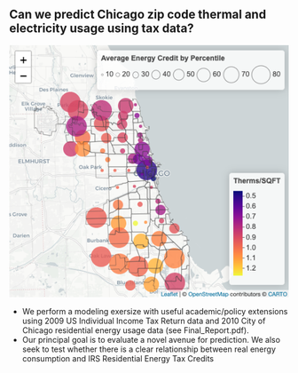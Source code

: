 ## Can we predict Chicago zip code thermal and electricity usage using tax data?  

<p align="center">
  <img src="./figures/Vis01.png" alt="Visualization" />
</p>

- We perform a modeling exersize with useful academic/policy extensions using 2009 US Individual Income Tax Return data and 2010 City of Chicago residential energy usage data (see Final_Report.pdf).
- Our principal goal is to evaluate a novel avenue for prediction.  We also seek to test whether there is a clear relationship between real energy consumption and IRS Residential Energy Tax Credits
